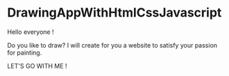 # DrawingAppWithHtmlCssJavascript

Hello everyone !

Do you like to draw? I will create for you a website to satisfy your passion for painting.

LET'S GO WITH ME !
